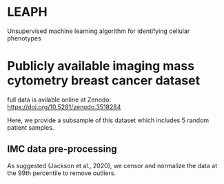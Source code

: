 # LEAPH
Unsupervised machine learning algorithm for identifying cellular phenotypes

# Publicly available imaging mass cytometry breast cancer dataset
full data is avilable online at Zenodo: https://doi.org/10.5281/zenodo.3518284

Here, we provide a subsample of this dataset which includes 5 random patient samples.
## IMC data pre-processing
As suggested (Jackson et al., 2020), we censor and normalize the data at the 99th percentile to remove outliers. 
